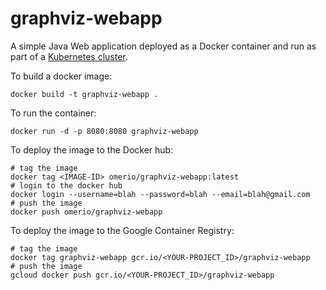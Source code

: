 # graphviz-webapp
A simple Java Web application deployed as a Docker container and run as part of a [Kubernetes cluster](https://github.com/omerio/kubernetes-graphviz).

To build a docker image:

```
docker build -t graphviz-webapp .
```

To run the container:

```
docker run -d -p 8080:8080 graphviz-webapp
```

To deploy the image to the Docker hub:

```
# tag the image
docker tag <IMAGE-ID> omerio/graphviz-webapp:latest
# login to the docker hub
docker login --username=blah --password=blah --email=blah@gmail.com
# push the image
docker push omerio/graphviz-webapp
```

To deploy the image to the Google Container Registry:

```
# tag the image
docker tag graphviz-webapp gcr.io/<YOUR-PROJECT_ID>/graphviz-webapp
# push the image
gcloud docker push gcr.io/<YOUR-PROJECT_ID>/graphviz-webapp
```

